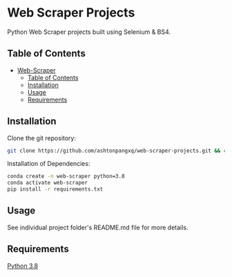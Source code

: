 # Web Scraper Projects
Python Web Scraper projects built using Selenium & BS4.

## Table of Contents

- [Web-Scraper](#web-scrapper-projects)
  - [Table of Contents](#table-of-contents)
  - [Installation](#installation)
  - [Usage](#usage)
  - [Requirements](#requirements)

## Installation

Clone the git repository:
```bash
git clone https://github.com/ashtonpangxq/web-scraper-projects.git && cd web-scraper-projects
```

Installation of Dependencies:
```bash
conda create -n web-scraper python=3.8
conda activate web-scraper
pip install -r requirements.txt
```

## Usage

See individual project folder's README.md file for more details.

## Requirements
[Python 3.8](https://www.python.org/downloads/)